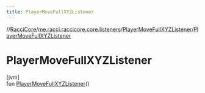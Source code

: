 ```yaml
---
title: PlayerMoveFullXYZListener
---
```

//[RacciCore](../../../index.html)/[me.racci.raccicore.core.listeners](../index.html)/[PlayerMoveFullXYZListener](index.html)/[PlayerMoveFullXYZListener](-player-move-full-x-y-z-listener.html)



# PlayerMoveFullXYZListener



[jvm]\
fun [PlayerMoveFullXYZListener](-player-move-full-x-y-z-listener.html)()




